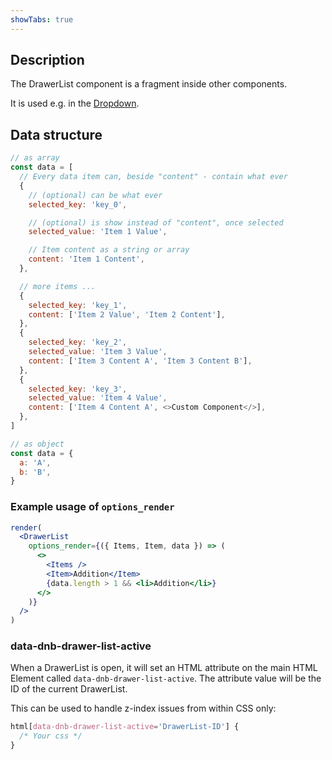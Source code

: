 ```yaml
---
showTabs: true
---
```


## Description

The DrawerList component is a fragment inside other components.

It is used e.g. in the [Dropdown](/uilib/components/dropdown).

## Data structure

```js
// as array
const data = [
  // Every data item can, beside "content" - contain what ever
  {
    // (optional) can be what ever
    selected_key: 'key_0',

    // (optional) is show instead of "content", once selected
    selected_value: 'Item 1 Value',

    // Item content as a string or array
    content: 'Item 1 Content',
  },

  // more items ...
  {
    selected_key: 'key_1',
    content: ['Item 2 Value', 'Item 2 Content'],
  },
  {
    selected_key: 'key_2',
    selected_value: 'Item 3 Value',
    content: ['Item 3 Content A', 'Item 3 Content B'],
  },
  {
    selected_key: 'key_3',
    selected_value: 'Item 4 Value',
    content: ['Item 4 Content A', <>Custom Component</>],
  },
]

// as object
const data = {
  a: 'A',
  b: 'B',
}
```

### Example usage of `options_render`

```jsx
render(
  <DrawerList
    options_render={({ Items, Item, data }) => (
      <>
        <Items />
        <Item>Addition</Item>
        {data.length > 1 && <li>Addition</li>}
      </>
    )}
  />
)
```

### data-dnb-drawer-list-active

When a DrawerList is open, it will set an HTML attribute on the main HTML Element called `data-dnb-drawer-list-active`. The attribute value will be the ID of the current DrawerList.

This can be used to handle z-index issues from within CSS only:

```css
html[data-dnb-drawer-list-active='DrawerList-ID'] {
  /* Your css */
}
```
